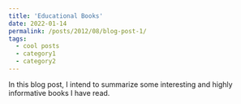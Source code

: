```yaml
---
title: 'Educational Books'
date: 2022-01-14
permalink: /posts/2012/08/blog-post-1/
tags:
  - cool posts
  - category1
  - category2
---
```


In this blog post, I intend to summarize some interesting and highly informative books I have read.

